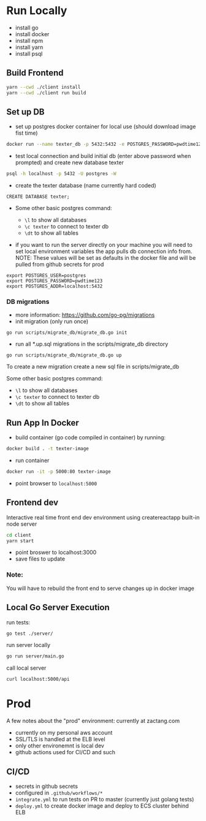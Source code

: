 

# Run Locally
- install go
- install docker
- install npm
- install yarn
- install psql

## Build Frontend
```bash
yarn --cwd ./client install
yarn --cwd ./client run build  
```

## Set up DB
- set up postgres docker container for local use (should download image fist time)
```bash
docker run --name texter_db -p 5432:5432 -e POSTGRES_PASSWORD=pwdtime123 -d postgres
```
- test local connection and build initial db (enter above password when prompted) and create new database texter
```bash
psql -h localhost -p 5432 -U postgres -W
```

- create the texter database (name currently hard coded)
```
CREATE DATABASE texter;
```
- Some other basic postgres command:
  - `\l` to show all databases
  - `\c texter` to connect to texter db
  - `\dt` to show all tables

- if you want to run the server directly on your machine you will need to set local environment variables the app pulls db connection info from. NOTE: These values will be set as defaults in the docker file and will be pulled from github secrets for prod
```
export POSTGRES_USER=postgres
export POSTGRES_PASSWORD=pwdtime123
export POSTGRES_ADDR=localhost:5432
```
### DB migrations 
- more information: https://github.com/go-pg/migrations
- init migration (only run once)
```
go run scripts/migrate_db/migrate_db.go init
```
- run all *.up.sql migrations in the scripts/migrate_db directory
```
go run scripts/migrate_db/migrate_db.go up
```

To create a new migration create a new sql file in scripts/migrate_db

Some other basic postgres command:
- `\l` to show all databases
- `\c texter` to connect to texter db
- `\dt` to show all tables

## Run App In Docker
- build container (go code compiled in container) by running: 
```bash
docker build . -t texter-image
```
- run container
```bash
docker run -it -p 5000:80 texter-image
```
- point browser to `localhost:5000`

## Frontend dev
Interactive real time front end dev environment using createreactapp built-in node server
```bash
cd client 
yarn start
```
- point broswer to localhost:3000
- save files to update
### Note: 
You will have to rebuild the front end to serve changes up in docker image

## Local Go Server Execution
run tests:
```bash
go test ./server/
```

run server locally
```bash
go run server/main.go
```

call local server
```bash
curl localhost:5000/api
```


# Prod
A few notes about the "prod" environment:
currently at zactang.com
- currently on my personal aws account
- SSL/TLS is handled at the ELB level
- only other environemnt is local dev
- github actions used for CI/CD and such

## CI/CD
- secrets in github secrets
- configured in `.github/workflows/*`
- `integrate.yml` to run tests on PR to master (currently just golang tests)
- `deploy.yml` to create docker image and deploy to ECS cluster behind ELB


